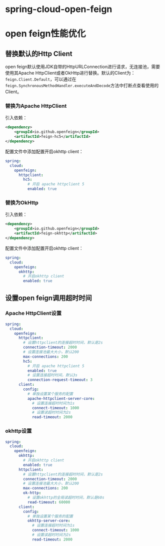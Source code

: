# spring-cloud-open-feign

# open feign性能优化

## 替换默认的Http Client

open feign默认使用JDK自带的HttpURLConnection进行请求，无连接池，需要使用其Apache HttpClient或者OkHttp进行替换。默认的Client为：`feign.Client.Default`，可以通过在`feign.SynchronousMethodHandler.executeAndDecode`方法中打断点查看使用的Client。

### 替换为Apache HttpClient

引入依赖：

```xml
<dependency>
    <groupId>io.github.openfeign</groupId>
    <artifactId>feign-hc5</artifactId>
</dependency>
```
配置文件中添加配置开启okhttp client：

```yaml
spring:
  cloud:
    openfeign:
      httpclient:
        hc5:
          # 开启 apache httpclient 5
          enabled: true
```

### 替换为OkHttp

引入依赖：

```xml
<dependency>
    <groupId>io.github.openfeign</groupId>
    <artifactId>feign-okhttp</artifactId>
</dependency>
```
配置文件中添加配置开启okhttp client：

```yaml
spring:
  cloud:
    openfeign:
      okhttp:
        # 开启okhttp client
        enabled: true
```

## 设置open feign调用超时时间

### Apache HttpClient设置

```yaml
spring:
  cloud:
    openfeign:
      httpclient:
        # 设置httpclient的连接超时时间，默认是2s
        connection-timeout: 2000
        # 设置连接池最大大小，默认200
        max-connections: 200
        hc5:
          # 开启 apache httpclient 5
          enabled: true
          # 设置连接超时时间，默认3s
          connection-request-timeout: 3
      client:
        config:
          # 单独设置某个服务的配置
          apache-httpclient-server-core:
            # 设置连接超时时间为1s
            connect-timeout: 1000
            # 设置读超时时间为2s
            read-timeout: 2000
```

### okhttp设置

```yaml
spring:
  cloud:
    openfeign:
      okhttp:
        # 开启okhttp client
        enabled: true
      httpclient:
        # 设置httpclient的连接超时时间，默认是2s
        connection-timeout: 2000
        # 设置连接池最大大小，默认200
        max-connections: 200
        ok-http:
          # 设置okhttp的全局读超时时间，默认是60s
          read-timeout: 60000
      client:
        config:
          # 单独设置某个服务的配置
          okhttp-server-core:
            # 设置连接超时时间为1s
            connect-timeout: 1000
            # 设置读超时时间为2s
            read-timeout: 2000
```

